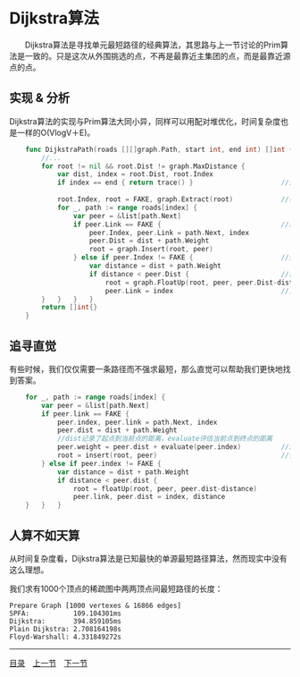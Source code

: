 # Dijkstra算法
　　Dijkstra算法是寻找单元最短路径的经典算法，其思路与上一节讨论的Prim算法是一致的。只是这次从外围挑选的点，不再是最靠近主集团的点，而是最靠近源点的点。

## 实现 & 分析
Dijkstra算法的实现与Prim算法大同小异，同样可以用配对堆优化，时间复杂度也是一样的O(VlogV＋E)。
```go
	func DijkstraPath(roads [][]graph.Path, start int, end int) []int {
		//...
		for root != nil && root.Dist != graph.MaxDistance {
			var dist, index = root.Dist, root.Index
			if index == end { return trace() }						//返回最短路径
			
			root.Index, root = FAKE, graph.Extract(root)			//移出外围，纳入主集团
			for _, path := range roads[index] {
				var peer = &list[path.Next]
				if peer.Link == FAKE {								//未涉及点，纳入外围
					peer.Index, peer.Link = path.Next, index
					peer.Dist = dist + path.Weight
					root = graph.Insert(root, peer)
				} else if peer.Index != FAKE {						//外围点
					var distance = dist + path.Weight
					if distance < peer.Dist { 						//需要调整
						root = graph.FloatUp(root, peer, peer.Dist-distance)
						peer.Link = index							//更新最近邻
		}	}	}	}
		return []int{}
	}
```

## 追寻直觉
有些时候，我们仅仅需要一条路径而不强求最短，那么直觉可以帮助我们更快地找到答案。
```go
	for _, path := range roads[index] {
		var peer = &list[path.Next]
		if peer.link == FAKE {
			peer.index, peer.link = path.Next, index
			peer.dist = dist + path.Weight
			//dist记录了起点到当前点的距离，evaluate评估当前点到终点的距离
			peer.weight = peer.dist + evaluate(peer.index)			//理性+直觉
			root = insert(root, peer)								//作为选择标准
		} else if peer.index != FAKE {
			var distance = dist + path.Weight
			if distance < peer.dist {
				root = floatUp(root, peer, peer.dist-distance)
				peer.link, peer.dist = index, distance
	}	}	}
```

## 人算不如天算
从时间复杂度看，Dijkstra算法是已知最快的单源最短路径算法，然而现实中没有这么理想。

我们求有1000个顶点的稀疏图中两两顶点间最短路径的长度：

	Prepare Graph [1000 vertexes & 16866 edges]
	SPFA:           109.104301ms
	Dijkstra:       394.859105ms
	Plain Dijkstra: 2.708164198s
	Floyd-Warshall: 4.331849272s

---
[目录](../index.md)　[上一节](07-B.md)　[下一节](07-D.md)
